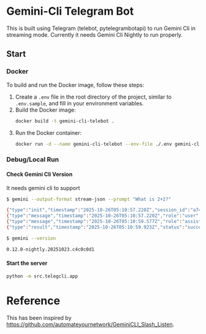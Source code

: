 # Gemini-Cli Telegram Bot

This is built using Telegram (telebot, pytelegrambotapi) to run Gemini Cli in streaming mode. Currently it needs Gemini Cli Nightly to run properly.

## Start

### Docker

To build and run the Docker image, follow these steps:

1.  Create a `.env` file in the root directory of the project, similar to `.env.sample`, and fill in your environment variables.
2.  Build the Docker image:
    ```bash
    docker build -t gemini-cli-telebot .
    ```
3.  Run the Docker container:
    ```bash
    docker run -d --name gemini-cli-telebot --env-file ./.env gemini-cli-telebot
    ```

### Debug/Local Run
#### Check Gemini Cli Version
It needs gemini cli to support 
```bash
$ gemini --output-format stream-json --prompt "What is 2+2?"

{"type":"init","timestamp":"2025-10-26T05:10:57.220Z","session_id":"a74f95b6-8130-432a-9cba-9702fd26a429","model":"auto"}
{"type":"message","timestamp":"2025-10-26T05:10:57.220Z","role":"user","content":"What is 2+2?"}
{"type":"message","timestamp":"2025-10-26T05:10:59.577Z","role":"assistant","content":"2+2 is 4.","delta":true}
{"type":"result","timestamp":"2025-10-26T05:10:59.923Z","status":"success","stats":{"total_tokens":8108,"input_tokens":7988,"output_tokens":56,"duration_ms":2703,"tool_calls":0}}

$ gemini --version

0.12.0-nightly.20251023.c4c0c0d1
```

#### Start the server
```bash
python -m src.telegcli.app
```

# Reference
This has been inspired by https://github.com/automateyournetwork/GeminiCLI_Slash_Listen. 